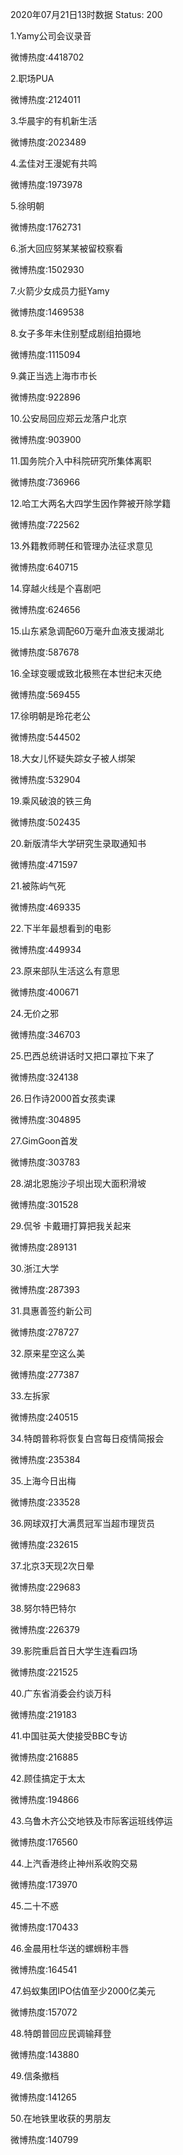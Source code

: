 2020年07月21日13时数据
Status: 200

1.Yamy公司会议录音

微博热度:4418702

2.职场PUA

微博热度:2124011

3.华晨宇的有机新生活

微博热度:2023489

4.孟佳对王漫妮有共鸣

微博热度:1973978

5.徐明朝

微博热度:1762731

6.浙大回应努某某被留校察看

微博热度:1502930

7.火箭少女成员力挺Yamy

微博热度:1469538

8.女子多年未住别墅成剧组拍摄地

微博热度:1115094

9.龚正当选上海市市长

微博热度:922896

10.公安局回应郑云龙落户北京

微博热度:903900

11.国务院介入中科院研究所集体离职

微博热度:736966

12.哈工大两名大四学生因作弊被开除学籍

微博热度:722562

13.外籍教师聘任和管理办法征求意见

微博热度:640715

14.穿越火线是个喜剧吧

微博热度:624656

15.山东紧急调配60万毫升血液支援湖北

微博热度:587678

16.全球变暖或致北极熊在本世纪末灭绝

微博热度:569455

17.徐明朝是玲花老公

微博热度:544502

18.大女儿怀疑失踪女子被人绑架

微博热度:532904

19.乘风破浪的铁三角

微博热度:502435

20.新版清华大学研究生录取通知书

微博热度:471597

21.被陈屿气死

微博热度:469335

22.下半年最想看到的电影

微博热度:449934

23.原来部队生活这么有意思

微博热度:400671

24.无价之邪

微博热度:346703

25.巴西总统讲话时又把口罩拉下来了

微博热度:324138

26.日作诗2000首女孩卖课

微博热度:304895

27.GimGoon首发

微博热度:303783

28.湖北恩施沙子坝出现大面积滑坡

微博热度:301528

29.侃爷 卡戴珊打算把我关起来

微博热度:289131

30.浙江大学

微博热度:287393

31.具惠善签约新公司

微博热度:278727

32.原来星空这么美

微博热度:277387

33.左拆家

微博热度:240515

34.特朗普称将恢复白宫每日疫情简报会

微博热度:235384

35.上海今日出梅

微博热度:233528

36.网球双打大满贯冠军当超市理货员

微博热度:232615

37.北京3天现2次日晕

微博热度:229683

38.努尔特巴特尔

微博热度:226379

39.影院重启首日大学生连看四场

微博热度:221525

40.广东省消委会约谈万科

微博热度:219183

41.中国驻英大使接受BBC专访

微博热度:216885

42.顾佳搞定于太太

微博热度:194866

43.乌鲁木齐公交地铁及市际客运班线停运

微博热度:176560

44.上汽香港终止神州系收购交易

微博热度:173970

45.二十不惑

微博热度:170433

46.金晨用杜华送的螺蛳粉丰唇

微博热度:164541

47.蚂蚁集团IPO估值至少2000亿美元

微博热度:157072

48.特朗普回应民调输拜登

微博热度:143880

49.信条撤档

微博热度:141265

50.在地铁里收获的男朋友

微博热度:140799

